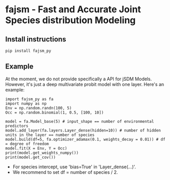 # fajsm - Fast and Accurate Joint Species distribution Modeling 

## Install instructions
```{python}
pip install fajsm_py
```

## Example
At the moment, we do not provide specifically a API for jSDM Models. However, it's just a deep multivariate probit model with one layer. Here's an example:

```{python}
import fajsm_py as fa
import numpy as np
Env = np.random.randn(100, 5)
Occ = np.random.binomial(1, 0.5, [100, 10])

model = fa.Model_base(5) # input_shape == number of environmental predictors
model.add_layer(fa.layers.Layer_dense(hidden=10)) # number of hidden units in the layer == number of species
model.build(df=5, fa.optimizer_adamax(0.1, weights_decay = 0.01)) # df = degree of freedom 
model.fit(X = Env, Y = Occ)
print(model.get_weights_numpy())
print(model.get_cov())
```

* For species intercept, use 'bias=True' in 'Layer_dense(...)'. 
* We recommend to set df = number of species / 2. 